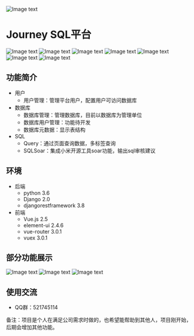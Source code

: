 ![Image text](https://github.com/guyage/Journey/blob/master/frontend/src/assets/logo2.png)
# Journey SQL平台
![Image text](https://github.com/guyage/Journey/blob/master/frontend/github_img/build-release-brightgreen.svg)
![Image text](https://github.com/guyage/Journey/blob/master/frontend/github_img/version-0.1.0-brightgreen.svg)
![Image text](https://github.com/guyage/Journey/blob/master/frontend/github_img/python-3.6.5-brightgreen.svg)
![Image text](https://github.com/guyage/Journey/blob/master/frontend/github_img/Django-2.0.4-brightgreen.svg)
![Image text](https://github.com/guyage/Journey/blob/master/frontend/github_img/djangorestframework-3.8.2-brightgreen.svg)
![Image text](https://github.com/guyage/Journey/blob/master/frontend/github_img/vue.js-2.5.2-brightgreen.svg)
![Image text](https://github.com/guyage/Journey/blob/master/frontend/github_img/element--ui-2.4.6-brightgreen.svg)
## 功能简介
* 用户
  * 用户管理：管理平台用户，配置用户可访问数据库
* 数据库
  * 数据库管理：管理数据库，目前以数据库为管理单位
  * 数据库用户管理：功能待开发
  * 数据库元数据：显示表结构
* SQL
  * Query：通过页面查询数据，多标签查询
  * SQLSoar：集成小米开源工具soar功能，输出sql审核建议
## 环境
* 后端
  * python 3.6
  * Django 2.0
  * djangorestframework 3.8
* 前端
  * Vue.js 2.5
  * element-ui 2.4.6
  * vue-router 3.0.1
  * vuex 3.0.1
## 部分功能展示
![Image text](https://github.com/guyage/Journey/blob/master/frontend/github_img/1.png)
![Image text](https://github.com/guyage/Journey/blob/master/frontend/github_img/2.png)
![Image text](https://github.com/guyage/Journey/blob/master/frontend/github_img/3.png)
## 使用交流
* QQ群：521745114

备注：项目是个人在满足公司需求时做的，也希望能帮助到其他人，项目刚开始，后期会增加其他功能。
